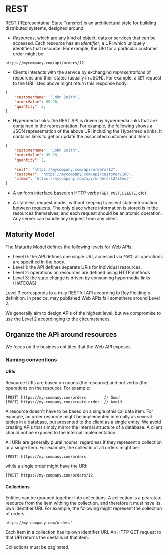 REST
====

REST (REpresentatnal State Transfer) is an architectural style for building distributed systems, designed around:



* *Resources*, which are any kind of object, data or services that can be accessed. Each resource has an *identifier*, a URI which uniquely identifies that resource. For example, the URI for a particular customer order might be:
```
https://mycompany.com/api/orders/12
```

* Clients interacts with the service by exchangind *representations* of resources and their states (usually in JSON). For example, a `GET` request to the URI listed above might return this response body:

```JSON
{
    "customerName": "John Smith",
    "orderValue": 99.90,
    "quantity": 2,
}
```

* Hypermedia links: the REST API is driven by hypermedia links that are contained in the representation. For example, the following shows a JSON representation of the above URI including the Hypermedia links. It contains links to get or update the associated customer and items:

```JSON
{
    "customerName": "John Smith",
    "orderValue": 99.90,
    "quantity": 2,
    
    "self": "https://mycompany.com/api/orders/12",
    "customer": "https://mycompany.com/api/customer/100",
    "items": "https://mycompany.com/api/orders/12/items"
}
```

* A uniform interface based on HTTP *verbs* (`GET`, `POST`, `DELETE`, etc)

* A stateless request model, without keeping transient state information between requests. The only place where information is stored is in the resources themselves, and each request should be an atomic operation. Any server can handle any request from any client.


## Maturity Model
The [Maturity Model](https://martinfowler.com/articles/richardsonMaturityModel.html) defines the following levels for Web APIs:

* Level 0: the API defines one single URI, accessed via `POST`; all operations are specified in the body.
* Level 1: the API defines separate URIs for individual resources.
* Level 2: operations on resources are defined using HTTP methods
* Level 3: the state change is driven by consuming hypermedia links (HATEOAS)

Level 3 corresponds to a truly RESTful API according to Roy Fielding's definition. In pracice, may published Web APIs fall somethere around Level 2.

We generally aim to design APIs of the highest level, but we compromise to use the Level 2 accordinging to the circumstances.

## Organize the API around resources
We focus on the business entitites that the Web API exposes. 


### Naming conventions

#### URIs
Resource URIs are based on nouns (the resource) and not verbs (the operations on the resouce). For example:

```
[POST] https://my-company.com/orders        // Good
[POST] https://my-company.com/create-order  // Avoid
```

A resource doesn't have to be based on a single pthisical data item. For example, an order resource might be implemented internally as several tables in a database, but presented to the client as a single entity. We avoid creating APIs that simply mirror the internal structure of a database. A client should not be exposed to the internal implementation.

All URIs are generally plural noums, regardless if they represent a collection or a single item. For example, the collectin of all orders might be:

```
[POST] https://my-company.com/orders
```

while a single order might have the URI:


```
[POST] https://my-company.com/orders/12
```

#### Collections
Entities can be grouped together into collections. A collection is a pearatate resource from the item withing the collection, and therefore it must have its own identifier URI. For example, the following might represent the collection of orders:

```
https://my-company.com/orders"
```

Each item in a collection has its own identifier URI. An HTTP GET request to that URI returns the deetails of that item.

Collections must be paginated.
